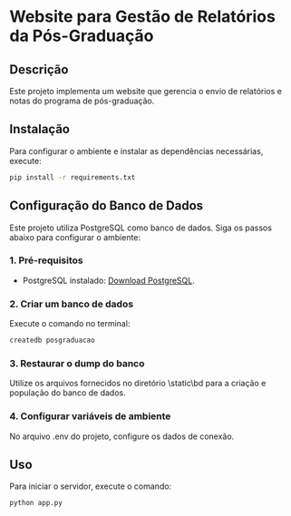 
# Website para Gestão de Relatórios da Pós-Graduação

## Descrição
Este projeto implementa um website que gerencia o envio de relatórios e notas do programa de pós-graduação.

## Instalação
Para configurar o ambiente e instalar as dependências necessárias, execute:
```bash
pip install -r requirements.txt
```

## Configuração do Banco de Dados

Este projeto utiliza PostgreSQL como banco de dados. Siga os passos abaixo para configurar o ambiente:

### 1. Pré-requisitos
- PostgreSQL instalado: [Download PostgreSQL](https://www.postgresql.org/download/).

### 2. Criar um banco de dados
Execute o comando no terminal:

```bash
createdb posgraduacao
```

### 3. Restaurar o dump do banco

Utilize os arquivos fornecidos no diretório \static\bd para a criação e população do banco de dados.

### 4. Configurar variáveis de ambiente

No arquivo .env do projeto, configure os dados de conexão.

## Uso

Para iniciar o servidor, execute o comando:

```bash
python app.py
```
